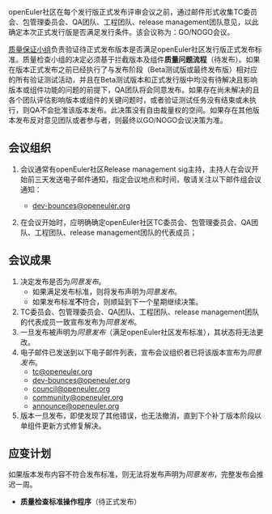 openEuler社区在每个发行版正式发布评审会议之前，通过邮件形式收集TC委员会、包管理委员会、QA团队、工程团队、release management团队意见，以此确定本次正式发行版是否满足发行条件。该会议称为：GO/NOGO会议。

[质量保证小组](https://gitee.com/openeuler/QA)负责验证待正式发布版本是否满足openEuler社区发行版正式发布标准。质量检查小组的决定必须基于拦截版本及组件**质量问题流程**（待发布）。如果在版本正式发布之前已经执行了与发布阶段（Beta测试版或最终发布版）相对应的所有验证测试活动，并且在Beta测试版本和正式发行版中均没有待解决且影响版本或组件功能的问题的前提下，QA团队将会同意发布。如果存在尚未解决的且各个团队评估影响版本或组件的关键问题时，或者验证测试任务没有结束或未执行，则QA不会批准该版本发布。此决策没有自由裁量权的空间。如果存在其他版本发布反对意见团队或者参与者，则最终以GO/NOGO会议决策为准。

## 会议组织

1.  会议通常有openEuler社区Release management sig主持，主持人在会议开始前三天发送电子邮件通知，指定会议地点和时间，敬请关注以下邮件组会议通知：
    *   dev-bounces@openeuler.org
 
2.  在会议开始时，应明确确定openEuler社区TC委员会、包管理委员会、QA团队、工程团队、release management团队的代表成员；

## 会议成果

1.  决定发布是否为*同意发布*。
    *   如果满足发布标准，则将发布声明为*同意发布*。
    *   如果发布标准**不**符合，则顺延到下一个星期继续决策。
2.  TC委员会、包管理委员会、QA团队、工程团队、release management团队的代表成员一致宣布发布为*同意发布*。
3.  一旦发布被声明为*同意发布*（满足openEuler社区发布标准），其状态将无法更改。
4.  电子邮件已发送到以下电子邮件列表，宣布会议组织者已将该版本宣布为*同意发布*。
    *  tc@openeuler.org
    *  dev-bounces@openeuler.org
    *  council@openeuler.org
    * community@openeuler.org
    * announce@openeuler.org
5.  版本一旦发布，即使发现了其他错误，也无法撤消，直到下个补丁版本阶段以单组件更新方式修复解决。

## 应变计划

如果版本发布内容不符合发布标准，则无法将发布声明为*同意发布*，完整发布会推迟一周。


*   **质量检查标准操作程序**（待正式发布）